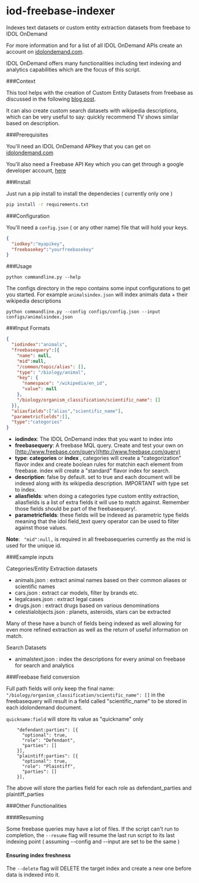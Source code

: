 iod-freebase-indexer
====================

Indexes text datasets or custom entity extraction datasets from freebase to IDOL OnDemand

For more information and for a list of all IDOL OnDemand APIs create an account on [idolondemand.com](http://idolondemand.com).

IDOL OnDemand offers many functionalities including text indexing and analytics capabilities which are the focus of this script.

###Context

This tool helps with the creation of Custom Entity Datasets from freebase as discussed in the following [blog post](https://community.idolondemand.com/t5/Blog/Custom-Entity-Extraction-with-IDOL-OnDemand-Categories/ba-p/1285).

It can also create custom search datasets with wikipedia descriptions, which can be very useful to say: quickly recommend TV shows similar based on description.

###Prerequisites

You'll need an IDOL OnDemand APIkey that you can get on [idolondemand.com](http://idolondemand.com)

You'll also need a Freebase API Key which you can get through a google developer account, [here](https://code.google.com/apis/console)

###Install


Just run a pip install to install the dependecies ( currently only one )

```bash
pip install -r requirements.txt
```

###Configuration

You'll need a ```config.json``` ( or any other name) file that will hold your keys.

```json
{
  "iodkey":"myapikey",
  "freebasekey":"yourfreebasekey"
}
```

###Usage

```
python commandline.py --help
```

The configs directory in the repo contains some input configurations to get you started. For example ```animalsindex.json``` will index animals data + their wikipedia descriptions

```
python commandline.py --config configs/config.json --input configs/animalsindex.json
```



###Input Formats

```json
{
  "iodindex":"animals",
  "freebasequery":[{
    "name": null,
    "mid":null,
    "/common/topic/alias": [],
    "type": "/biology/animal",
    "key": {
      "namespace": "/wikipedia/en_id",
      "value": null
    },
    "/biology/organism_classification/scientific_name": []
  }],
  "aliasfields":["alias","scientific_name"],
  "parametricfields":[],
  "type":"categories"
}
```

* **iodindex**: The IDOL OnDemand index that you want to index into
* **freebasequery**: A freebase MQL query. Create and test your own on [http://www.freebase.com/query](http://www.freebase.com/query)
* **type**: **categories** or **index** , categories will create a "categorization" flavor index and create boolean rules for matchin each element from freebase. index will create a "standard" flavor index for search.
* **description**: false by default. set to true and each document will be indexed along with its wikipedia description. IMPORTANT with type set to index.
* **aliasfields**: when doing a categories type custom entity extraction, aliasfields is a list of extra fields it will use to match against. Remember those fields should be part of the freebasequery!.
* **parametricfields**: these fields will be indexed as parametric type fields meaning that the idol field_text query operator can be used to filter against those values.


**Note**: 
   ``` "mid":null,``` is required in all freebasequeries currently as the mid is used for the unique id.
   


###Example inputs

Categories/Entity Extraction datasets
* animals.json : extract animal names based on their common aliases or scientific names
* cars.json : extract car models, filter by brands etc.
* legalcases.json : extract legal cases 
* drugs.json : extract drugs based on various denominations
* celestialobjects.json : planets, asteroids, stars can be extracted

Many of these have a bunch of fields being indexed as well allowing for even more refined extraction as well as the return of useful information on match.

Search Datasets
* animalstext.json : index the descriptions for every animal on freebase for search and analytics


###Freebase field conversion

Full path fields will only keep the final name:    
```"/biology/organism_classification/scientific_name": []``` in the freebasequery will result in a field called "scientific_name" to be stored in each idolondemand document.

```quickname:field``` will store its value as "quickname" only 

```
    "defendant:parties": [{
      "optional": true,
      "role": "Defendant",
      "parties": []
    }],
    "plaintiff:parties": [{
      "optional": true,
      "role": "Plaintiff",
      "parties": []
    }],
```

The above will store the parties field for each role as 
defendant_parties and plaintiff_parties


###Other Functionalities

####Resuming

Some freebase queries may have a lot of files. If the script can't run to completion, the ```--resume``` flag will resume the last run script to its last indexing point ( assuming --config and --input are set to be the same )

#### Ensuring index freshness

The ```--delete``` flag will DELETE the target index and create a new one before data is indexed into it.

